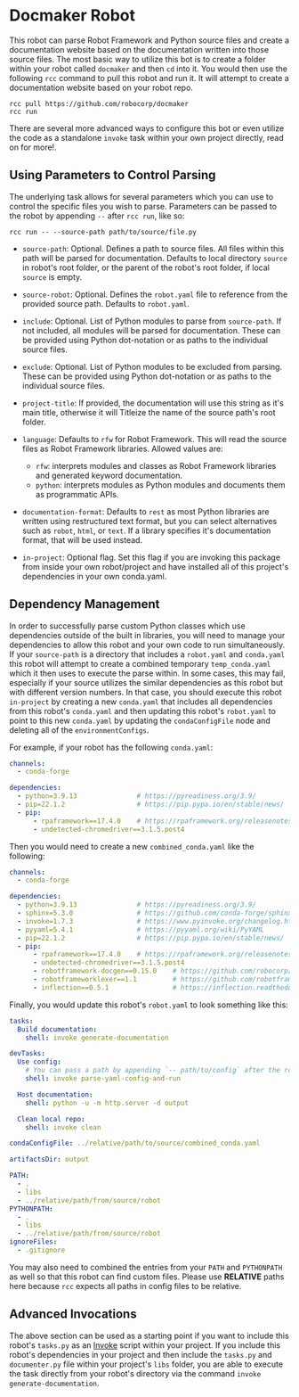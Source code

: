# Docmaker Robot

This robot can parse Robot Framework and Python source files and create a documentation website based on the documentation written into those source files. The most basic way to utilize this bot is to create a folder within your robot called `docmaker` and then `cd` into it. You would then use the following `rcc` command to pull this robot and run it. It will attempt to create a documentation website based on your robot repo.

```shell
rcc pull https://github.com/robocorp/docmaker
rcc run
```

There are several more advanced ways to configure this bot or even utilize the code as a standalone `invoke` task within your own project directly, read on for more!.

## Using Parameters to Control Parsing

The underlying task allows for several parameters which you can use to control the specific files you wish to parse. Parameters can be passed to the robot by appending `--` after `rcc run`, like so:

```shell
rcc run -- --source-path path/to/source/file.py
```

* `source-path`: Optional. Defines a path to source files. All
    files within this path will be parsed for documentation. Defaults
    to local directory ``source`` in robot's root folder, or the
    parent of the robot's root folder, if local ``source`` is empty.
* `source-robot`: Optional. Defines the ``robot.yaml`` file to
    reference from the provided source path. Defaults to ``robot.yaml``.
* `include`: Optional. List of Python modules to parse from
    ``source-path``. If not included, all modules will be parsed for
    documentation. These can be provided using Python dot-notation
    or as paths to the individual source files.
* `exclude`: Optional. List of Python modules to be excluded
    from parsing. These can be provided using Python dot-notation
    or as paths to the individual source files.
* `project-title`: If provided, the documentation will use this
    string as it's main title, otherwise it will Titleize the name
    of the source path's root folder.
* `language`: Defaults to ``rfw`` for Robot Framework. This
    will read the source files as Robot Framework libraries. Allowed
    values are:

    - ``rfw``: interprets modules and classes as Robot Framework
    libraries and generated keyword documentation.
    - ``python``: interprets modules as Python modules and
    documents them as programmatic APIs.

* `documentation-format`: Defaults to ``rest`` as most Python
    libraries are written using restructured text format, but you can
    select alternatives such as ``robot``, ``html``, or ``text``. If a
    library specifies it's documentation format, that will be used
    instead.
* `in-project`: Optional flag. Set this flag if you are invoking
    this package from inside your own robot/project and have installed
    all of this project's dependencies in your own conda.yaml.

## Dependency Management

In order to successfully parse custom Python classes which use dependencies outside of the built in libraries, you will need to manage your dependencies to allow this robot and your own code to run simultaneously. If your `source-path` is a directory that includes a `robot.yaml` and `conda.yaml` this robot will attempt to create a combined temporary `temp_conda.yaml` which it then uses to execute the parse within. In some cases, this may fail, especially if your source utilizes the similar dependencies as this robot but with different version numbers. In that case, you should execute this robot `in-project` by creating a new `conda.yaml` that includes all dependencies from this robot's `conda.yaml` and then updating this robot's `robot.yaml` to point to this new `conda.yaml` by updating the `condaConfigFile` node and deleting all of the `environmentConfigs`.

For example, if your robot has the following `conda.yaml`:

```yaml
channels:
  - conda-forge

dependencies:
  - python=3.9.13               # https://pyreadiness.org/3.9/ 
  - pip=22.1.2                  # https://pip.pypa.io/en/stable/news/
  - pip:
      - rpaframework==17.4.0    # https://rpaframework.org/releasenotes.html
      - undetected-chromedriver==3.1.5.post4
```

Then you would need to create a new `combined_conda.yaml` like the following:

```yaml
channels:
  - conda-forge

dependencies:
  - python=3.9.13               # https://pyreadiness.org/3.9/ 
  - sphinx=5.3.0                # https://github.com/conda-forge/sphinx-feedstock
  - invoke=1.7.3                # https://www.pyinvoke.org/changelog.html#{}
  - pyyaml=5.4.1                # https://pyyaml.org/wiki/PyYAML
  - pip=22.1.2                  # https://pip.pypa.io/en/stable/news/
  - pip:
      - rpaframework==17.4.0    # https://rpaframework.org/releasenotes.html
      - undetected-chromedriver==3.1.5.post4
      - robotframework-docgen==0.15.0    # https://github.com/robocorp/robotframework-docgen
      - robotframeworklexer==1.1         # https://github.com/robotframework/pygmentslexer
      - inflection==0.5.1                # https://inflection.readthedocs.io/en/latest/#changelog
```

Finally, you would update this robot's `robot.yaml` to look something like this:

```yaml
tasks:
  Build documentation:
    shell: invoke generate-documentation 

devTasks:
  Use config:
    # You can pass a path by appending `-- path/to/config` after the rcc command.
    shell: invoke parse-yaml-config-and-run

  Host documentation:
    shell: python -u -m http.server -d output

  Clean local repo:
    shell: invoke clean

condaConfigFile: ../relative/path/to/source/combined_conda.yaml

artifactsDir: output  

PATH:
  - .
  - libs
  - ../relative/path/from/source/robot
PYTHONPATH:
  - .
  - libs
  - ../relative/path/from/source/robot
ignoreFiles:
  - .gitignore
```

You may also need to combined the entries from your `PATH` and `PYTHONPATH` as well so that this robot can find custom files. Please use **RELATIVE** paths here because `rcc` expects all paths in config files to be relative.

## Advanced Invocations

The above section can be used as a starting point if you want to include this robot's `tasks.py` as an [Invoke](https://www.pyinvoke.org/) script within your project. If you include this robot's dependencies in your project and then include the `tasks.py` and `documenter.py` file within your project's `libs` folder, you are able to execute the task directly from your robot's directory via the command `invoke generate-documentation`.